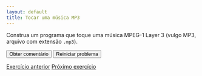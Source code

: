 ```yaml
---
layout: default
title: Tocar uma música MP3
---
```


Construa um programa que toque uma música MPEG-1 Layer 3 (vulgo MP3, arquivo com extensão
<code>.mp3</code>).

<div id="sortableTrash" class="sortable-code"></div> 
<div id="sortable" class="sortable-code"></div> 
<div style="clear:both;"></div> 
<p> 
    <input id="feedbackLink" value="Obter comentário" type="button" /> 
    <input id="newInstanceLink" value="Reiniciar problema" type="button" /> 
</p> 
<script type="text/javascript"> 
(function(){
  var initial = "from jes4py import *\n" +
    "from pydub import AudioSegment\n" +
    "nomeArquivoMp3 = pickAFile()\n" +
    "print(‘Olá! Você escolheu um arquivo’, nomeArquivoMp3)\n" +
    "nomeArquivoWav = nomeArquivoMp3 + &quot;.wav&quot;\n" +
    "somMp3 = AudioSegment.from_mp3(nomeArquivoMp3)\n" +
    "somMp3.export(nomeArquivoWav, format=&quot;wav&quot;)\n" +
    "somWav = makeSound(nomeArquivoWav)\n" +
    "play(somWav)";
  var parsonsPuzzle = new ParsonsWidget({
    "sortableId": "sortable",
    "max_wrong_lines": 10,
    "grader": ParsonsWidget._graders.LineBasedGrader,
    "exec_limit": 2500,
    "can_indent": true,
    "x_indent": 50,
    "lang": "en",
    "show_feedback": true,
    "trashId": "sortableTrash"
  });
  parsonsPuzzle.init(initial);
  parsonsPuzzle.shuffleLines();
  $("#newInstanceLink").click(function(event){ 
      event.preventDefault(); 
      parsonsPuzzle.shuffleLines(); 
  }); 
  $("#feedbackLink").click(function(event){ 
      event.preventDefault(); 
      parsonsPuzzle.getFeedback(); 
  }); 
})(); 
</script>


[Exercício anterior](./exercise3.html)
[Próximo exercício](./exercise5.html)
